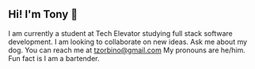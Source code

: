 ## Hi! I'm Tony 👋

<!--
**tzorbino/tzorbino** is a ✨ _special_ ✨ repository because its `README.md` (this file) appears on your GitHub profile.

Here are some ideas to get you started:

- 🔭 I’m currently working on ... git
- 🌱 I’m currently learning ... software development
- 👯 I’m looking to collaborate on ... new ideas
- 🤔 I’m looking for help with ... loops in java script
- 💬 Ask me about ... my dog
- 📫 How to reach me: ... tzorbino@gmail.com
- 😄 Pronouns: ... he/him
- ⚡ Fun fact: ...  I am a bartender
-->

I am currently a student at Tech Elevator studying full stack software development.
I am looking to collaborate on new ideas.
Ask me about my dog.
You can reach me at tzorbino@gmail.com
My pronouns are he/him.
Fun fact is I am a bartender.
